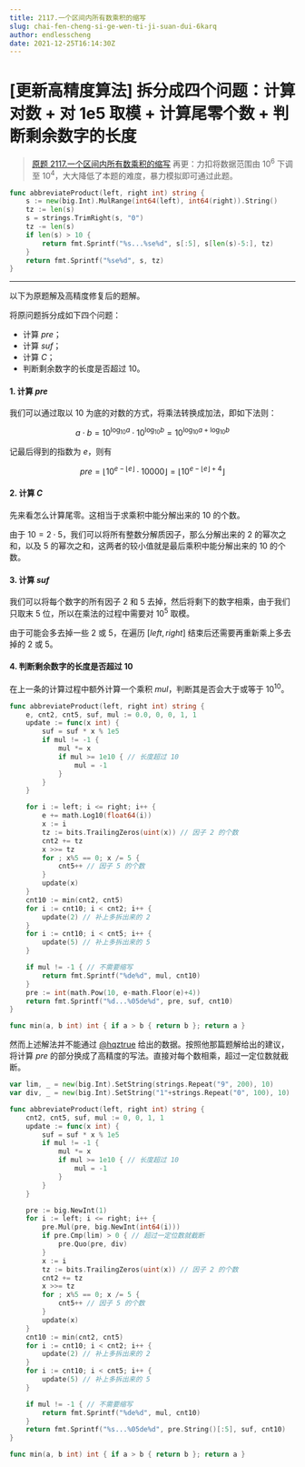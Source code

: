 ```yaml
---
title: 2117.一个区间内所有数乘积的缩写
slug: chai-fen-cheng-si-ge-wen-ti-ji-suan-dui-6karq
author: endlesscheng
date: 2021-12-25T16:14:30Z
---
```

# [更新高精度算法] 拆分成四个问题：计算对数 + 对 1e5 取模 + 计算尾零个数 + 判断剩余数字的长度
 
> [原题 2117.一个区间内所有数乘积的缩写](https://leetcode.cn/problems/abbreviating-the-product-of-a-range)
再更：力扣将数据范围由 $10^6$ 下调至 $10^4$，大大降低了本题的难度，暴力模拟即可通过此题。

```go
func abbreviateProduct(left, right int) string {
	s := new(big.Int).MulRange(int64(left), int64(right)).String()
	tz := len(s)
	s = strings.TrimRight(s, "0")
	tz -= len(s)
	if len(s) > 10 {
		return fmt.Sprintf("%s...%se%d", s[:5], s[len(s)-5:], tz)
	}
	return fmt.Sprintf("%se%d", s, tz)
}
```

---

以下为原题解及高精度修复后的题解。

将原问题拆分成如下四个问题：

- 计算 $\textit{pre}$；
- 计算 $\textit{suf}$；
- 计算 $C$；
- 判断剩余数字的长度是否超过 $10$。

#### 1. 计算 $\textit{pre}$

我们可以通过取以 $10$ 为底的对数的方式，将乘法转换成加法，即如下法则：

$$
a\cdot b = 10^{\log_{10}a}\cdot 10^{\log_{10}b} = 10^{\log_{10}a+\log_{10}b}
$$

记最后得到的指数为 $e$，则有

$$
\textit{pre} = \lfloor10^{e-\lfloor e \rfloor} \cdot 10000\rfloor = \lfloor10^{e-\lfloor e \rfloor + 4}\rfloor
$$

#### 2. 计算 $C$

先来看怎么计算尾零。这相当于求乘积中能分解出来的 $10$ 的个数。

由于 $10=2\cdot 5$，我们可以将所有整数分解质因子，那么分解出来的 $2$ 的幂次之和，以及 $5$ 的幂次之和，这两者的较小值就是最后乘积中能分解出来的 $10$ 的个数。

#### 3. 计算 $\textit{suf}$

我们可以将每个数字的所有因子 $2$ 和 $5$ 去掉，然后将剩下的数字相乘，由于我们只取末 $5$ 位，所以在乘法的过程中需要对 $10^5$ 取模。

由于可能会多去掉一些 $2$ 或 $5$，在遍历 $[\textit{left},\textit{right}]$ 结束后还需要再重新乘上多去掉的 $2$ 或 $5$。

#### 4. 判断剩余数字的长度是否超过 $10$

在上一条的计算过程中额外计算一个乘积 $\textit{mul}$，判断其是否会大于或等于 $10^{10}$。

```go
func abbreviateProduct(left, right int) string {
	e, cnt2, cnt5, suf, mul := 0.0, 0, 0, 1, 1
	update := func(x int) {
		suf = suf * x % 1e5
		if mul != -1 {
			mul *= x
			if mul >= 1e10 { // 长度超过 10
				mul = -1
			}
		}
	}

	for i := left; i <= right; i++ {
		e += math.Log10(float64(i))
		x := i
		tz := bits.TrailingZeros(uint(x)) // 因子 2 的个数
		cnt2 += tz
		x >>= tz
		for ; x%5 == 0; x /= 5 {
			cnt5++ // 因子 5 的个数
		}
		update(x)
	}
	cnt10 := min(cnt2, cnt5)
	for i := cnt10; i < cnt2; i++ {
		update(2) // 补上多拆出来的 2
	}
	for i := cnt10; i < cnt5; i++ {
		update(5) // 补上多拆出来的 5
	}

	if mul != -1 { // 不需要缩写
		return fmt.Sprintf("%de%d", mul, cnt10)
	}
	pre := int(math.Pow(10, e-math.Floor(e)+4))
	return fmt.Sprintf("%d...%05de%d", pre, suf, cnt10)
}

func min(a, b int) int { if a > b { return b }; return a }
```

然而上述解法并不能通过 [@hqztrue](/u/hqztrue/) 给出的数据。按照他那篇题解给出的建议，将计算 $\textit{pre}$ 的部分换成了高精度的写法。直接对每个数相乘，超过一定位数就截断。

```go
var lim, _ = new(big.Int).SetString(strings.Repeat("9", 200), 10)
var div, _ = new(big.Int).SetString("1"+strings.Repeat("0", 100), 10)

func abbreviateProduct(left, right int) string {
	cnt2, cnt5, suf, mul := 0, 0, 1, 1
	update := func(x int) {
		suf = suf * x % 1e5
		if mul != -1 {
			mul *= x
			if mul >= 1e10 { // 长度超过 10
				mul = -1
			}
		}
	}

	pre := big.NewInt(1)
	for i := left; i <= right; i++ {
		pre.Mul(pre, big.NewInt(int64(i)))
		if pre.Cmp(lim) > 0 { // 超过一定位数就截断
			pre.Quo(pre, div)
		}
		x := i
		tz := bits.TrailingZeros(uint(x)) // 因子 2 的个数
		cnt2 += tz
		x >>= tz
		for ; x%5 == 0; x /= 5 {
			cnt5++ // 因子 5 的个数
		}
		update(x)
	}
	cnt10 := min(cnt2, cnt5)
	for i := cnt10; i < cnt2; i++ {
		update(2) // 补上多拆出来的 2
	}
	for i := cnt10; i < cnt5; i++ {
		update(5) // 补上多拆出来的 5
	}

	if mul != -1 { // 不需要缩写
		return fmt.Sprintf("%de%d", mul, cnt10)
	}
	return fmt.Sprintf("%s...%05de%d", pre.String()[:5], suf, cnt10)
}

func min(a, b int) int { if a > b { return b }; return a }
```
